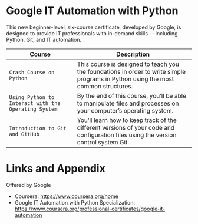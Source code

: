 # Google IT Automation with Python
This new beginner-level, six-course certificate, developed by Google, is designed to provide IT professionals with in-demand skills -- including Python, Git, and IT automation.

| Course | Description |
| --- | --- |
| `Crash Course on Python` | This course is designed to teach you the foundations in order to write simple programs in Python using the most common structures.|
| `Using Python to Interact with the Operating System` | By the end of this course, you’ll be able to manipulate files and processes on your computer’s operating system.|
| `Introduction to Git and GitHub` | You’ll learn how to keep track of the different versions of your code and configuration files using the version control system Git.|





Links and Appendix
========================================================
Offered by Google

- Coursera: https://www.coursera.org/home
- Google IT Automation with Python Specialization: https://www.coursera.org/professional-certificates/google-it-automation
